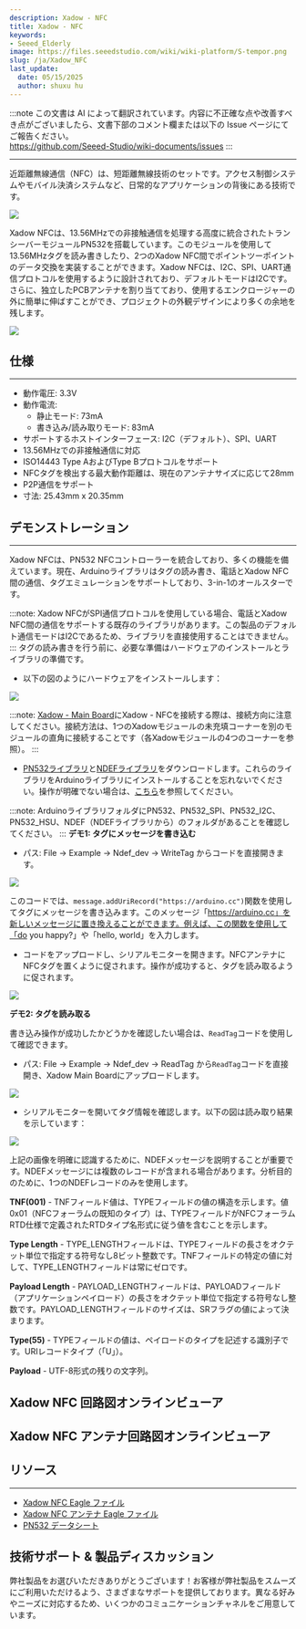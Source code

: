 ```yaml
---
description: Xadow - NFC
title: Xadow - NFC
keywords:
- Seeed_Elderly
image: https://files.seeedstudio.com/wiki/wiki-platform/S-tempor.png
slug: /ja/Xadow_NFC
last_update:
  date: 05/15/2025
  author: shuxu hu
---
```

:::note
この文書は AI によって翻訳されています。内容に不正確な点や改善すべき点がございましたら、文書下部のコメント欄または以下の Issue ページにてご報告ください。  
https://github.com/Seeed-Studio/wiki-documents/issues
:::

---
近距離無線通信（NFC）は、短距離無線技術のセットです。アクセス制御システムやモバイル決済システムなど、日常的なアプリケーションの背後にある技術です。

![](https://files.seeedstudio.com/wiki/Xadow_NFC/images/X_nfc_01.jpg)

Xadow NFCは、13.56MHzでの非接触通信を処理する高度に統合されたトランシーバーモジュールPN532を搭載しています。このモジュールを使用して13.56MHzタグを読み書きしたり、2つのXadow NFC間でポイントツーポイントのデータ交換を実装することができます。Xadow NFCは、I2C、SPI、UART通信プロトコルを使用するように設計されており、デフォルトモードはI2Cです。さらに、独立したPCBアンテナを割り当てており、使用するエンクロージャーの外に簡単に伸ばすことができ、プロジェクトの外観デザインにより多くの余地を残します。

[![](https://files.seeedstudio.com/wiki/Seeed-WiKi/docs/images/300px-Get_One_Now_Banner-ragular.png)](https://www.seeedstudio.com/Xadow-NFC-p-1627.html)

## 仕様
---
- 動作電圧: 3.3V
- 動作電流:
  - 静止モード: 73mA
  - 書き込み/読み取りモード: 83mA
- サポートするホストインターフェース: I2C（デフォルト）、SPI、UART
- 13.56MHzでの非接触通信に対応
- ISO14443 Type AおよびType Bプロトコルをサポート
- NFCタグを検出する最大動作距離は、現在のアンテナサイズに応じて28mm
- P2P通信をサポート
- 寸法: 25.43mm x 20.35mm

## デモンストレーション
---
Xadow NFCは、PN532 NFCコントローラーを統合しており、多くの機能を備えています。現在、Arduinoライブラリはタグの読み書き、電話とXadow NFC間の通信、タグエミュレーションをサポートしており、3-in-1のオールスターです。

:::note:
    Xadow NFCがSPI通信プロトコルを使用している場合、電話とXadow NFC間の通信をサポートする既存のライブラリがあります。この製品のデフォルト通信モードはI2Cであるため、ライブラリを直接使用することはできません。
:::
タグの読み書きを行う前に、必要な準備はハードウェアのインストールとライブラリの準備です。

- 以下の図のようにハードウェアをインストールします：

![](https://files.seeedstudio.com/wiki/Xadow_NFC/images/XadowNFC.jpg)

:::note:
    [Xadow - Main Board](https://wiki.seeedstudio.com/ja/Xadow_Main_Board)にXadow - NFCを接続する際は、接続方向に注意してください。接続方法は、1つのXadowモジュールの未充填コーナーを別のモジュールの直角に接続することです（各Xadowモジュールの4つのコーナーを参照）。
:::

- [PN532ライブラリ](https://github.com/Seeed-Studio/PN532)と[NDEFライブラリ](https://github.com/don/NDEF)をダウンロードします。これらのライブラリをArduinoライブラリにインストールすることを忘れないでください。操作が明確でない場合は、[こちら](https://www.seeedstudio.com/wiki/How_to_install_Arduino_Library)を参照してください。

:::note:
    ArduinoライブラリフォルダにPN532、PN532_SPI、PN532_I2C、PN532_HSU、NDEF（NDEFライブラリから）のフォルダがあることを確認してください。
:::
**デモ1: タグにメッセージを書き込む**

- パス: File -> Example -> Ndef_dev -> WriteTag からコードを直接開きます。

![](https://files.seeedstudio.com/wiki/Xadow_NFC/images/Code_Interfae.jpg)

このコードでは、`message.addUriRecord("https://arduino.cc")`関数を使用してタグにメッセージを書き込みます。このメッセージ「https://arduino.cc」を新しいメッセージに置き換えることができます。例えば、この関数を使用して「do you happy?」や「hello, world」を入力します。

- コードをアップロードし、シリアルモニターを開きます。NFCアンテナにNFCタグを置くように促されます。操作が成功すると、タグを読み取るように促されます。

![](https://files.seeedstudio.com/wiki/Xadow_NFC/images/WriteTag.jpg)

**デモ2: タグを読み取る**

書き込み操作が成功したかどうかを確認したい場合は、`ReadTag`コードを使用して確認できます。

- パス: File -> Example -> Ndef_dev -> ReadTag から`ReadTag`コードを直接開き、Xadow Main Boardにアップロードします。

![](https://files.seeedstudio.com/wiki/Xadow_NFC/images/ReadTag_code.bmp)

- シリアルモニターを開いてタグ情報を確認します。以下の図は読み取り結果を示しています：

![](https://files.seeedstudio.com/wiki/Xadow_NFC/images/Read_a_Tag.jpg)

上記の画像を明確に認識するために、NDEFメッセージを説明することが重要です。NDEFメッセージには複数のレコードが含まれる場合があります。分析目的のために、1つのNDEFレコードのみを使用します。

**TNF(001)** - TNFフィールド値は、TYPEフィールドの値の構造を示します。値0x01（NFCフォーラムの既知のタイプ）は、TYPEフィールドがNFCフォーラムRTD仕様で定義されたRTDタイプ名形式に従う値を含むことを示します。

**Type Length** - TYPE_LENGTHフィールドは、TYPEフィールドの長さをオクテット単位で指定する符号なし8ビット整数です。TNFフィールドの特定の値に対して、TYPE_LENGTHフィールドは常にゼロです。

**Payload Length** - PAYLOAD_LENGTHフィールドは、PAYLOADフィールド（アプリケーションペイロード）の長さをオクテット単位で指定する符号なし整数です。PAYLOAD_LENGTHフィールドのサイズは、SRフラグの値によって決まります。

**Type(55)** - TYPEフィールドの値は、ペイロードのタイプを記述する識別子です。URIレコードタイプ（「U」）。

**Payload** - UTF-8形式の残りの文字列。

## Xadow NFC 回路図オンラインビューア

<div className="altium-ecad-viewer" data-project-src="https://files.seeedstudio.com/wiki/Xadow_NFC/resources/Xadow_NFC_Eagle_File.zip" style={{borderRadius: '0px 0px 4px 4px', height: 500, borderStyle: 'solid', borderWidth: 1, borderColor: 'rgb(241, 241, 241)', overflow: 'hidden', maxWidth: 1280, maxHeight: 700, boxSizing: 'border-box'}}>
</div>

## Xadow NFC アンテナ回路図オンラインビューア

<div className="altium-ecad-viewer" data-project-src="https://files.seeedstudio.com/wiki/Xadow_NFC/resources/Xadow_NFC_Antanna.zip" style={{borderRadius: '0px 0px 4px 4px', height: 500, borderStyle: 'solid', borderWidth: 1, borderColor: 'rgb(241, 241, 241)', overflow: 'hidden', maxWidth: 1280, maxHeight: 700, boxSizing: 'border-box'}}>
</div>

## リソース
---
- [Xadow NFC Eagle ファイル](https://files.seeedstudio.com/wiki/Xadow_NFC/resources/Xadow_NFC_Eagle_File.zip)
- [Xadow NFC アンテナ Eagle ファイル](https://files.seeedstudio.com/wiki/Xadow_NFC/resources/Xadow_NFC_Antanna.zip)
- [PN532 データシート](https://files.seeedstudio.com/wiki/Xadow_NFC/resources/PN532.pdf)

## 技術サポート & 製品ディスカッション

弊社製品をお選びいただきありがとうございます！お客様が弊社製品をスムーズにご利用いただけるよう、さまざまなサポートを提供しております。異なる好みやニーズに対応するため、いくつかのコミュニケーションチャネルをご用意しています。

<div class="button_tech_support_container">
<a href="https://forum.seeedstudio.com/" class="button_forum"></a> 
<a href="https://www.seeedstudio.com/contacts" class="button_email"></a>
</div>

<div class="button_tech_support_container">
<a href="https://discord.gg/eWkprNDMU7" class="button_discord"></a> 
<a href="https://github.com/Seeed-Studio/wiki-documents/discussions/69" class="button_discussion"></a>
</div>